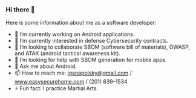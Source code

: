 ### Hi there 👋

Here is some information about me as a software developer:

- 🔭 I’m currently working on Android applications.
- 🌱 I’m currently interested in defense Cybersecurity contracts.
- 👯 I’m looking to collaborate SBOM (software bill of materials), OWASP, and ATAK (android tactical awareness kit).
- 🤔 I’m looking for help with SBOM generation for mobile apps.
- 💬 Ask me about Android.
- 📫 How to reach me: iganapolsky@gmail.com / www.easysecurehome.com / (201) 639-1534
- ⚡ Fun fact: I practice Martial Arts.
